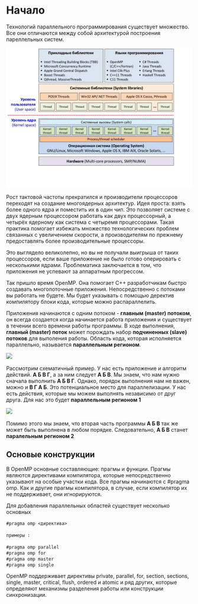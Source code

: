 # Начало

Технологий параллельного программирования существует множество. Все они отличаются между собой архитектурой построения пареллельных систем.

![](../.gitbook/assets/6-openmp-2-1024.jpg)

Рост тактовой частоты прекратился и производители процессоров переходят на создание многоядерных архитектур. Идея проста: взять более одного ядра и поместить их в один чип. Это позволяет системе с двух ядерным процессором работать как двух процессорный, а четырёх ядерному как система с четыремя процессорами. Такая практика помогает избежать множество технологических проблем связанных с увеличением скорости, а производителям по прежнему предоставлять более производительные процессоры.

Это выглядело великолепно, но вы не получали выигрыша от таких процессоров, если ваше приложение не было готово оперировать с несколькими ядрами. Проблематика заключается в том, что приложения не успевают за аппаратным прогрессом.

Так пришло время OpenMP. Она помогает С++ разработчикам быстро создавать многопоточные приложения. Непосредственно с потоками вы работать не будете. Мы будет указывать с помощью деректив компилятору блоки кода, которые можно распараллелить.

Приложения начинаются с одним потоком - **главным \(master\) потоком**, он всегда создается когда начинается работа приложения и существует в течении всего времени работы программы. В ходе выполнения, **главный \(master\) поток** может порождать набор **подчиненных \(slave\) потоков** для выполения работы. Область кода, которая исполняется параллельно, называется **параллельным регионом**.

![](http://habrastorage.org/files/22a/979/5a4/22a9795a49544f6fbf73299805e4a130.png)

Рассмотрим схематичный пример. У нас есть приложение и алгоритм действий. **А Б В Г**, а за ним следует **А Б В**. Мы знаем, что нам нужно сначала выполнить **А Б В Г**. Однако, порядок выполнения нам не важен, можно и **В Г А Б**. Это потенциальное место для параллелизации. У нас есть действия, которые мы можем выполнять независимо от друг друга. Для нас это будет **параллельным регионом 1** 

![](http://habrastorage.org/files/9ae/63f/ef4/9ae63fef480647be9b1aa06138afd7bc.png)

Помимо этого мы знаем, что вторая часть программы **А Б В** так же может быть выполнена в любом порядке. Следовательно, **А Б В** станет **паралельным регионом 2**

## Основые конструкции

В OpenMP основные составляющие: прагмы и функции. Прагмы являются директивами компилятора, которые непосредственно указывают на особые участки кода. Все прагмы начинаются с \#pragma omp. Как и другие прагмы компилятора, в случае, если компилятор их не поддерживает, они игнорируются.

Для добавления параллельных областей существует несколько основных

```text
#pragma omp <директива>

примеры :

#pragma omp parallel 
#pragma omp for
#pragma omp master
#pragma omp single
```

OpenMP поддерживает директивы private, parallel, for, section, sections, single, master, critical, flush, ordered и atomic и ряд других, которые определяют механизмы разделения работы или конструкции синхронизации.

